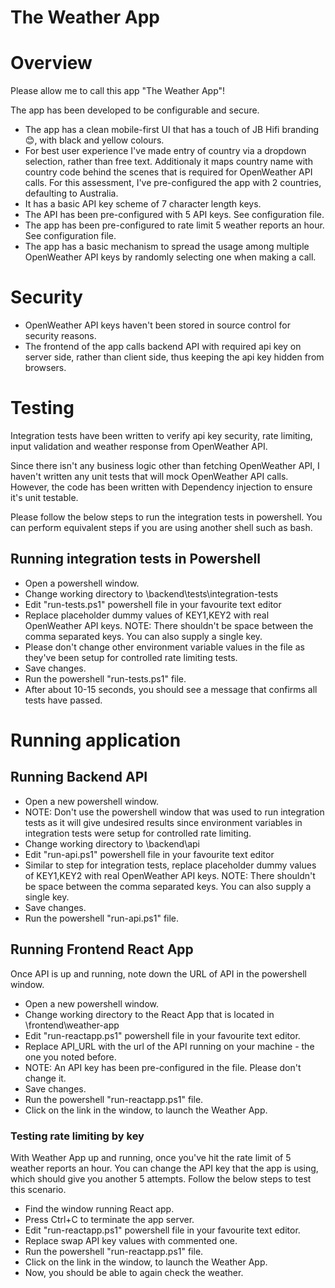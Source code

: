# The Weather App

# Overview

Please allow me to call this app "The Weather App"!

The app has been developed to be configurable and secure.

- The app has a clean mobile-first UI that has a touch of JB Hifi branding 😊, with black and yellow colours.
- For best user experience I've made entry of country via a dropdown selection, rather than free text. Additionaly it maps country name with country code behind the scenes that is required for OpenWeather API calls. For this assessment, I've pre-configured the app with 2 countries, defaulting to Australia.
- It has a basic API key scheme of 7 character length keys.
- The API has been pre-configured with 5 API keys. See configuration file. 
- The app has been pre-configured to rate limit 5 weather reports an hour. See configuration file. 
- The app has a basic mechanism to spread the usage among multiple OpenWeather API keys by randomly selecting one when making a call. 

# Security

- OpenWeather API keys haven't been stored in source control for security reasons.
- The frontend of the app calls backend API with required api key on server side, rather than client side, thus keeping the api key hidden from browsers.

# Testing

Integration tests have been written to verify api key security, rate limiting, input validation and weather response from OpenWeather API.

Since there isn't any business logic other than fetching OpenWeather API, I haven't written any unit tests that will mock OpenWeather API calls. However, the code has been written with Dependency injection to ensure it's unit testable.

Please follow the below steps to run the integration tests in powershell. You can perform equivalent steps if you are using another shell such as bash.

## Running integration tests in Powershell

- Open a powershell window.
- Change working directory to \backend\tests\integration-tests  
- Edit "run-tests.ps1" powershell file in your favourite text editor
- Replace placeholder dummy values of KEY1,KEY2 with real OpenWeather API keys. NOTE: There shouldn't be space between the comma separated keys. You can also supply a single key.
- Please don't change other environment variable values in the file as they've been setup for controlled rate limiting tests.
- Save changes.
- Run the powershell "run-tests.ps1" file.
- After about 10-15 seconds, you should see a message that confirms all tests have passed.


# Running application

## Running Backend API
- Open a new powershell window. 
- NOTE: Don't use the powershell window that was used to run integration tests as it will give undesired results since environment variables in integration tests were setup for controlled rate limiting.
- Change working directory to \backend\api  
- Edit "run-api.ps1" powershell file in your favourite text editor
- Similar to step for integration tests, replace placeholder dummy values of KEY1,KEY2 with real OpenWeather API keys. NOTE: There shouldn't be space between the comma separated keys. You can also supply a single key.
- Save changes.
- Run the powershell "run-api.ps1" file.

## Running Frontend React App

Once API is up and running, note down the URL of API in the powershell window.

- Open a new powershell window. 
- Change working directory to the React App that is located in \frontend\weather-app  
- Edit "run-reactapp.ps1" powershell file in your favourite text editor.
- Replace API_URL with the url of the API running on your machine - the one you noted before.
- NOTE: An API key has been pre-configured in the file. Please don't change it.
- Save changes.
- Run the powershell "run-reactapp.ps1" file.
- Click on the link in the window, to launch the Weather App.

### Testing rate limiting by key

With Weather App up and running, once you've hit the rate limit of 5 weather reports an hour. You can change the API key that the app is using, which should give you another 5 attempts. Follow the below steps to test this scenario.

- Find the window running React app.
- Press Ctrl+C to terminate the app server.
- Edit "run-reactapp.ps1" powershell file in your favourite text editor.
- Replace swap API key values with commented one.
- Run the powershell "run-reactapp.ps1" file.
- Click on the link in the window, to launch the Weather App.
- Now, you should be able to again check the weather.  


